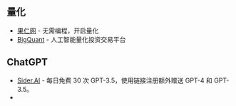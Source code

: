 ## 量化

- [果仁网](https://guorn.com/?i=530724) - 无需编程，开启量化
- [BigQuant](https://bigquant.com/?invitation_code=7qt1ne) - 人工智能量化投资交易平台

## ChatGPT

- [Sider.AI](https://sider.ai/invited?c=4724c334621cfa962ff2f9fea7efc66d) - 每日免费 30 次 GPT-3.5，使用链接注册额外赠送 GPT-4 和 GPT-3.5。
- 
